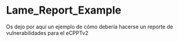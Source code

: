 # Lame_Report_Example

Os dejo por aquí un ejemplo de cómo debería hacerse un reporte de vulnerabilidades para el eCPPTv2
